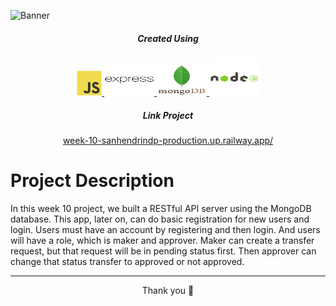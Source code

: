 ![Banner](images/Build%20REST%20API%20Server%20with%20Database.png)

<h5 align="center">Created Using</h5>
<p align="center"><a href="https://developer.mozilla.org/en-US/docs/Web/JavaScript" target="_blank" rel="noreferrer"> <img src="https://raw.githubusercontent.com/devicons/devicon/master/icons/javascript/javascript-original.svg" alt="javascript" width="40" height="40"/> </a> <a href="https://expressjs.com" target="_blank" rel="noreferrer"> <img src="https://raw.githubusercontent.com/devicons/devicon/master/icons/express/express-original-wordmark.svg" alt="express" width="80" height="50"/> </a> <a href="https://www.mongodb.com/" target="_blank" rel="noreferrer"> <img src="https://raw.githubusercontent.com/devicons/devicon/master/icons/mongodb/mongodb-original-wordmark.svg" alt="mongodb" width="80" height="50"/> </a> <a href="https://nodejs.org" target="_blank" rel="noreferrer"> <img src="https://raw.githubusercontent.com/devicons/devicon/master/icons/nodejs/nodejs-original-wordmark.svg" alt="nodejs" width="80" height="60"/> </a> </a> </p>

<h5 align="center">Link Project</h5>
<p align="center">
<a href="https://week-10-sanhendrindp-production.up.railway.app/">week-10-sanhendrindp-production.up.railway.app/</a>
</p>

# Project Description

In this week 10 project, we built a RESTful API server using the MongoDB database. This app, later on, can do basic registration for new users and login. Users must have an account by registering and then login. And users will have a role, which is maker and approver. Maker can create a transfer request, but that request will be in pending status first. Then approver can change that status transfer to approved or not approved.

---

<p align="center">Thank you 🙏</p>
